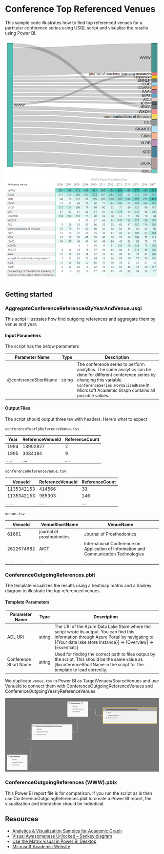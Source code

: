 # Conference Top Referenced Venues

This sample code illustrates how to find top referenced venues for a partitular conference series using USQL script and visualize the results using Power BI.

![](/images/PBIConferenceOutgoingReferences(WWW).png "WWW outgoing references") 
![](/images/PBIConferenceOutgoingReferencesByYear(WWW).png "WWW outgoing references by year") 


## Getting started

### AggregateConferenceReferencesByYearAndVenue.usql

This script illustrates how find outgoing references and aggregate them by venue and year.


#### Input Parameters

The script has the below parameters

| Parameter Name |  Type  |                  Description                  |
|----------------|--------|-----------------------------------------------|
|  @conferenceShortName    | string | The conference series to perform analytics. The same analytics can be done for different conference series by changing this variable. `ConferenceSeries.NormalizedName` in Microsoft Academic Graph contains all possible values.|



#### Output Files

The script should output three tsv with headers. Here's what to expect

`conferenceYearlyReferenceVenue.tsv`

| Year  | ReferenceVenueId | ReferenceCount |
|-------|------------------|----------------|
| 1994  |     18902827     |      2         |
| 1995  |     3084184      |      9         |
| ....  |     ....         |     ....       |


`conferenceReferenceVenue.tsv`

| VenueId    | ReferenceVenueId | ReferenceCount |
|------------|------------------|----------------|
| 1135342153 |     414566       |      33        |
| 1135342153 |     985303       |      146       |
| ....       |     ....         |     ....       |


`venue.tsv`

| VenueId  |       VenueShortName      |      VenueName          |
|----------|---------------------------|-------------------------|
| 61661    | journal of prosthodontics |Journal of Prosthodontics|
| 2622674682  |     AICT      |      International Conference on Application of Information and Communication Technologies        |
| ....  |     ....      |     ....       |



### ConferenceOutgoingReferences.pbit

The template visualizes the results using a heatmap matrix and a Sankey diagram to illustrate the top referenced venues.

 

#### Template Parameters
| Parameter Name |  Type  |                  Description                  |
|----------------|--------|-----------------------------------------------|
|  ADL URI    | string | The URI of the Azure Data Lake Store where the script wrote its output. You can find this information through Azure Portal by navigating to [{Your data lake store instance}] -> [Overview] -> [Essentials]  |
| Conference Short Name | string | Used for finding the correct path to files output by the script. This should be the same value as @conferenceShortName in the script for the template to load correctly. |

We duplicate `venue.tsv` in Power BI as TargetVenues/SourceVenues and use VenueId to connect them with ConferenceOutgoingReferenceVenues and ConferenceOutgoingYearlyReferenceVenues.

![](/images/PBIDuplicateRelationships.png "Create duplicate tables and manage their relationships") 

### ConferenceOutgoingReferences (WWW).pbix

This Power BI report file is for comparison. If you run the script as is then use ConferenceOutgoingReferences.pbit to create a Power BI report, the visualization and interaction should be indentical. 

## Resources

- [Analytics & Visualization Samples for Academic Graph](/README.md)
- [Visual Awesomeness Unlocked – Sankey diagram](https://powerbi.microsoft.com/en-us/blog/visual-awesomeness-unlocked-sankey-diagram/)
- [Use the Matrix visual in Power BI Desktop](https://docs.microsoft.com/en-us/power-bi/desktop-matrix-visual)
- [Microsoft Academic Website](https://academic.microsoft.com/)